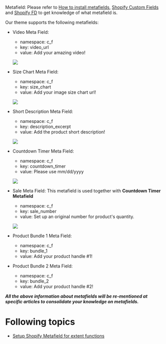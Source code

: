 Metafield: Please refer to [How to install metafields](https://arenathemes.freshdesk.com/solution/articles/6000178729-how-to-install-meta-fields-shopify-theme-by-arenathemes), [Shopify Custom Fields](https://freakdesign.com.au/pages/shopify-custom-fields) and [Shopify FD](https://freakdesign.com.au/pages/shopifyfd) to get knowledge of what metafield is.
 
 Our theme supports the following metafields:
  - Video Meta Field:
    * namespace: c_f
    * key: video_url
    * value: Add your amazing video!
    
    ![](/assets/video-metafield.png)  

  - Size Chart Meta Field:
    * namespace: c_f
    * key: size_chart
    * value: Add your image size chart url!
    
    ![](/assets/size-chart-meta.png)

  - Short Description Meta Field:
    * namespace: c_f
    * key: description_excerpt
    * value: Add the product short description!
    
    ![](/assets/short-des-meta.png)
  
  - Countdown Timer Meta Field:
    * namespace: c_f
    * key: countdown_timer
    * value: Please use mm/dd/yyyy
    
    ![](/assets/countdown-meta.png)  
    
  - Sale Meta Field: This metafield is used together with **Countdown Timer Metafield**
    * namespace: c_f
    * key: sale_number
    * value: Set up an original number for product's quantity.
    
    ![](/assets/sale-meta.png)

- Product Bundle 1 Meta Field:
     * namespace: c_f
     * key: bundle_1
     * value: Add your product handle #1!
     
- Product Bundle 2 Meta Field:
     * namespace: c_f
     * key: bundle_2
     * value: Add your product handle #2!

**_All the above information about metafields will be re-mentioned at specific articles to consolidate your knowledge on metafields._** 

# Following topics
* [Setup Shopify Metafield for extent functions](https://arenatheme.gitbooks.io/helen-documentation/content/customization/theme-customization.html)
